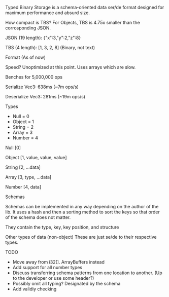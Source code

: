 Typed Binary Storage is a schema-oriented data ser/de format designed for maximum performance and absurd size.

How compact is TBS?
For Objects, TBS is 4.75x smaller than the corrosponding JSON.

JSON (19 length): {"x":3,"y":2,"z":8}

TBS (4 length): [1, 3, 2, 8] (Binary, not text)

Format (As of now)

Speed? Unoptimized at this point. Uses arrays which are slow.

Benches for 5,000,000 ops

Serialize Vec3: 638ms (~7m ops/s)

Deserialize Vec3: 281ms (~19m ops/s)

Types
- Null = 0
- Object = 1
- String = 2
- Array = 3
- Number = 4
  
Null
[0]

Object
[1, value, value, value]

String
[2, ...data]

Array
[3, type, ...data]

Number
[4, data]

Schemas

Schemas can be implemented in any way depending on the author of the lib. 
It uses a hash and then a sorting method to sort the keys so that order of the schema does not matter.

They contain the type, key, key position, and structure

Other types of data (non-object)
These are just se/de to their respective types.

TODO
- Move away from i32[]. ArrayBuffers instead
- Add support for all number types
- Discuss transferring schema patterns from one location to another. (Up to the developer or use some header?)
- Possibly omit all typing? Designated by the schema
- Add validiy checking